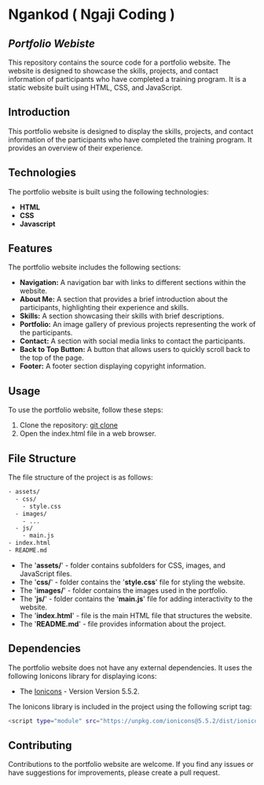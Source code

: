# Ngankod ( Ngaji Coding )
## _Portfolio Webiste_

This repository contains the source code for a portfolio website. The website is designed to showcase the skills, projects, and contact information of participants who have completed a training program. It is a static website built using HTML, CSS, and JavaScript.

## Introduction

This portfolio website is designed to display the skills, projects, and contact information of the participants who have completed the training program. It provides an overview of their experience.


## Technologies

The portfolio website is built using the following technologies:

- __HTML__
- __CSS__
- __Javascript__


## Features

The portfolio website includes the following sections:

- __Navigation:__  A navigation bar with links to different sections within the website.
- __About Me:__  A section that provides a brief introduction about the participants, highlighting their experience and skills.
- __Skills:__  A section showcasing their skills with brief descriptions.
- __Portfolio:__  An image gallery of previous projects representing the work of the participants.
- __Contact:__  A section with social media links to contact the participants.
- __Back to Top Button:__  A button that allows users to quickly scroll back to the top of the page.
- __Footer:__  A footer section displaying copyright information.



## Usage

To use the portfolio website, follow these steps:

1. Clone the repository: [git clone](https://github.com/ralwaf/Ngankod-Portfolio-Website.git)
2. Open the index.html file in a web browser.



## File Structure

The file structure of the project is as follows:


```sh
- assets/
  - css/
    - style.css
  - images/
    - ...
  - js/
    - main.js
- index.html
- README.md

```

- The \'__assets/__\' - folder contains subfolders for CSS, images, and JavaScript files.
- The \'__css/__\' - folder contains the \'__style.css__\' file for styling the website.
- The \'__images/__\' - folder contains the images used in the portfolio.
- The \'__js/__\' - folder contains the \'__main.js__\' file for adding interactivity to the website.
- The \'__index.html__\' - file is the main HTML file that structures the website.
- The \'__README.md__\' - file provides information about the project.


## Dependencies
The portfolio website does not have any external dependencies. It uses the following Ionicons library for displaying icons:

- The [Ionicons](https://ionic.io/ionicons) - Version Version 5.5.2.

The Ionicons library is included in the project using the following script tag:

```sh
<script type="module" src="https://unpkg.com/ionicons@5.5.2/dist/ionicons/ionicons.esm.js"></script>

```


## Contributing
Contributions to the portfolio website are welcome. If you find any issues or have suggestions for improvements, please create a pull request.

